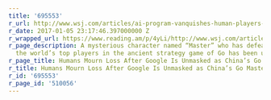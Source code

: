 ```yaml
---
title: '695553'
r_url: http://www.wsj.com/articles/ai-program-vanquishes-human-players-of-go-in-china-1483601561
r_date: 2017-01-05 23:17:46.397000000 Z
r_wrapped_url: https://www.reading.am/p/4yLi/http://www.wsj.com/articles/ai-program-vanquishes-human-players-of-go-in-china-1483601561
r_page_description: A mysterious character named “Master” who has defeated many of
  the world’s top players in the ancient strategy game of Go has been unmasked.
r_page_title: Humans Mourn Loss After Google Is Unmasked as China’s Go Master
r_title: Humans Mourn Loss After Google Is Unmasked as China’s Go Master
r_id: '695553'
r_page_id: '510056'
---
```


